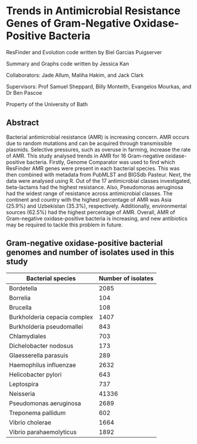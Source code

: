 # Trends in Antimicrobial Resistance Genes of Gram-Negative Oxidase-Positive Bacteria

ResFinder and Evolution code written by Biel Garcias Puigserver

Summary and Graphs code written by Jessica Kan

Collaborators: Jade Allum, Maliha Hakim, and Jack Clark

Supervisors: Prof Samuel Sheppard, Billy Monteith, Evangelos Mourkas, and Dr Ben Pascoe

Property of the University of Bath

## Abstract
Bacterial antimicrobial resistance (AMR) is increasing concern. AMR occurs due to random mutations and can be acquired through transmissible plasmids. Selective pressures, such as overuse in farming, increase the rate of AMR. This study analysed trends in AMR for 16 Gram-negative oxidase-positive bacteria. Firstly, Genome Comparator was used to find which ResFinder AMR genes were present in each bacterial species. This was then combined with metadata from PubMLST and BIGSdb Pasteur. Next, the data were analysed using R. Out of the 17 antimicrobial classes investigated, beta-lactams had the highest resistance. Also, Pseudomonas aeruginosa had the widest range of resistance across antimicrobial classes. The continent and country with the highest percentage of AMR was Asia (25.9%) and Uzbekistan (35.3%), respectively. Additionally, environmental sources (62.5%) had the highest percentage of AMR. Overall, AMR of Gram-negative oxidase-positive bacteria is increasing, and new antibiotics may be required to tackle this problem in future.

## Gram-negative oxidase-positive bacterial genomes and number of isolates used in this study
|Bacterial species |	Number of isolates |
|-------------|-------------| 
|Bordetella	|2085|
|Borrelia	|104|
|Brucella |	108|
|Burkholderia cepacia complex 	|1407|
|Burkholderia pseudomallei|	843|
|Chlamydiales|	703|
|Dichelobacter nodosus 	|173|
|Glaesserella parasuis 	|289|
|Haemophilus influenzae |	2632|
|Helicobacter pylori |	643|
|Leptospira	|737|
|Neisseria 	|41336|
|Pseudomonas aeruginosa 	|2689|
|Treponema pallidum	|602|
|Vibrio cholerae	|1664|
|Vibrio parahaemolyticus 	|1892|
